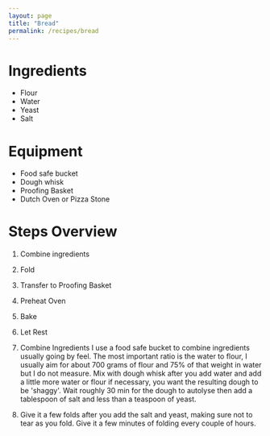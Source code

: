 ```yaml
---
layout: page
title: "Bread"
permalink: /recipes/bread
---
```


# Ingredients
- Flour
- Water
- Yeast
- Salt

# Equipment
- Food safe bucket
- Dough whisk
- Proofing Basket
- Dutch Oven or Pizza Stone

# Steps Overview
1. Combine ingredients
2. Fold
3. Transfer to Proofing Basket
4. Preheat Oven
5. Bake
6. Let Rest


1. Combine Ingredients
I use a food safe bucket to combine ingredients usually going by feel. The most important ratio is the water to flour, I usually aim for about 700 grams of flour and 75% of that weight in water but I do not measure. Mix with dough whisk after you add water and add a little more water or flour if necessary, you want the resulting dough to be 'shaggy'. Wait roughly 30 min for the dough to autolyse then add a tablespoon of salt and less than a teaspoon of yeast.

2. Give it a few folds after you add the salt and yeast, making sure not to tear as you fold. Give it a few minutes of folding every couple of hours.
